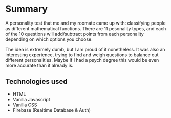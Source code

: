 # Summary
A personality test that me and my roomate came up with: classifying people as different mathematical functions. There are 11 pesonality types, and each of the 10 questions will add/subtract points from each personality depending on which options you choose.

The idea is extremely dumb, but I am proud of it nonetheless. It was also an interesting experience, trying to find and weigh questions to balance out different personalities. Maybe if I had a psych degree this would be even more accurate than it already is.

## Technologies used
- HTML
- Vanilla Javascript
- Vanilla CSS
- Firebase (Realtime Database & Auth)